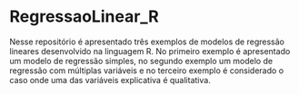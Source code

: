 # RegressaoLinear_R
Nesse repositório é apresentado três exemplos de modelos de regressão lineares desenvolvido na linguagem R. No primeiro exemplo é apresentado um modelo de regressão simples, no segundo exemplo um modelo de regressão com múltiplas variáveis e no terceiro exemplo é considerado o caso onde uma das variáveis explicativa é qualitativa.
